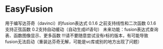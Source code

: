 # EasyFusion
用于编写达芬奇（davinci）的fusion表达式
0.1.6 之前支持线性和二次函数
0.1.6 支持正弦函数
0.2支持自动缓动（自动生成iif语句）
未来功能：fusion表达式查询表、函数图像显示、更多函数
!!!请不要随意尝试没有r标的版本，有可能导致fusion无法启动（重装达芬奇无解，可能是vc库或别的地方出现了问题）
